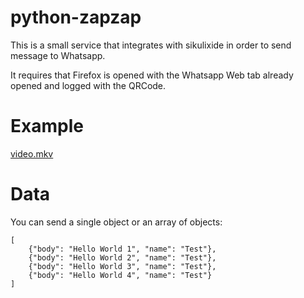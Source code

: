 # python-zapzap

This is a small service that integrates with sikulixide in order to send message to Whatsapp.

It requires that Firefox is opened with the Whatsapp Web tab already opened and logged with the QRCode.

# Example
[video.mkv](example.mkv)

# Data
You can send a single object or an array of objects:
```
[
    {"body": "Hello World 1", "name": "Test"},
    {"body": "Hello World 2", "name": "Test"},
    {"body": "Hello World 3", "name": "Test"},
    {"body": "Hello World 4", "name": "Test"}
]
```
